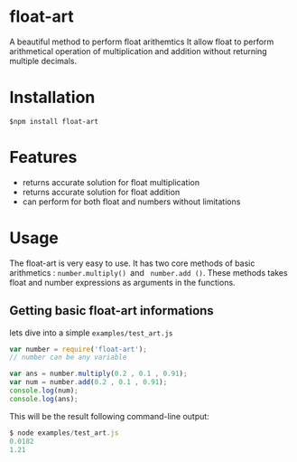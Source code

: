 # float-art
A beautiful method to perform float arithemtics
It allow float to perform arithmetical operation of multiplication and addition without returning multiple decimals.
# Installation 
```ja
$npm install float-art
```
# Features
- returns accurate solution for float multiplication 
- returns accurate solution for float addition
- can perform for both float and numbers without limitations
# Usage 
The float-art is very easy to use. It has two core methods of basic arithmetics : `number.multiply() `and 
` number.add ()`. 
These methods takes float and number expressions as arguments in the functions.
## Getting basic float-art informations
lets dive into a simple `examples/test_art.js`
```javascript
var number = require('float-art');
// number can be any variable

var ans = number.multiply(0.2 , 0.1 , 0.91);
var num = number.add(0.2 , 0.1 , 0.91);
console.log(num);
console.log(ans);
```
This will be the result following command-line output: 
```javascript
$ node examples/test_art.js
0.0182
1.21
```





